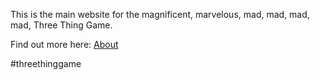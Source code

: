 This is the main website for the magnificent, marvelous, mad, mad, mad, mad, Three Thing Game.

Find out more here: [About](page/about)

#threethinggame